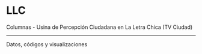 # LLC
Columnas - Usina de Percepción Ciudadana en La Letra Chica (TV Ciudad) 
_______

Datos, códigos y visualizaciones  
